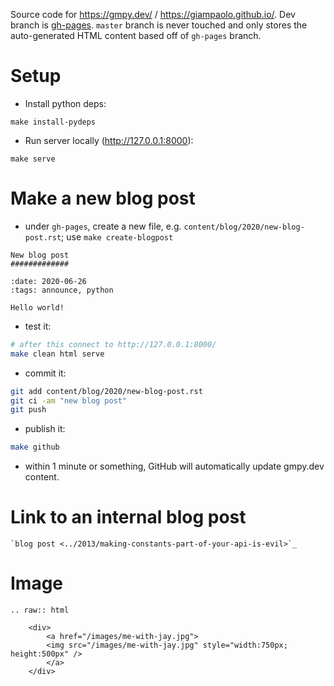 Source code for <https://gmpy.dev/> / <https://giampaolo.github.io/>. Dev
branch is
[gh-pages](https://github.com/giampaolo/giampaolo.github.io/tree/gh-pages).
`master` branch is never touched and only stores the auto-generated HTML
content based off of `gh-pages` branch.

# Setup

- Install python deps:

```
make install-pydeps
```

- Run server locally (<http://127.0.0.1:8000>):

```
make serve
```

# Make a new blog post

- under `gh-pages`, create a new file, e.g.
  `content/blog/2020/new-blog-post.rst`; use `make create-blogpost`

```
New blog post
#############

:date: 2020-06-26
:tags: announce, python

Hello world!
```

- test it:

```bash
# after this connect to http://127.0.0.1:8000/
make clean html serve
```

- commit it:

```bash
git add content/blog/2020/new-blog-post.rst
git ci -am "new blog post"
git push
```

- publish it:

```bash
make github
```

- within 1 minute or something, GitHub will automatically update gmpy.dev
  content.

# Link to an internal blog post

```
`blog post <../2013/making-constants-part-of-your-api-is-evil>`_
```

# Image

```
.. raw:: html

    <div>
        <a href="/images/me-with-jay.jpg">
        <img src="/images/me-with-jay.jpg" style="width:750px; height:500px" />
        </a>
    </div>
```
